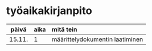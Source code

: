 # työaikakirjanpito

| päivä | aika | mitä tein  |
| :----:|:-----| :-----|
| 15.11. | 1    | määrittelydokumentin laatiminen |
